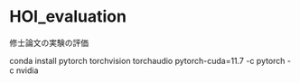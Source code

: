 # HOI_evaluation
修士論文の実験の評価

conda install pytorch torchvision torchaudio pytorch-cuda=11.7 -c pytorch -c nvidia

